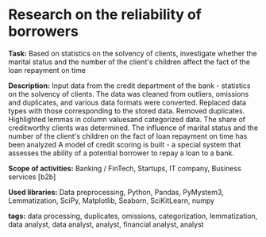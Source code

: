 # Research on the reliability of borrowers
**Task:**
Based on statistics on the solvency of clients, investigate whether the marital status and the number of the client's children affect the fact of the loan repayment on time

**Description:**
Input data from the credit department of the bank - statistics on the solvency of clients. The data was cleaned from outliers, omissions and duplicates, and various data formats were converted. Replaced data types with those corresponding to the stored data. Removed duplicates. Highlighted lemmas in column values ​​and categorized data. The share of creditworthy clients was determined. The influence of marital status and the number of the client's children on the fact of loan repayment on time has been analyzed A model of credit scoring is built - a special system that assesses the ability of a potential borrower to repay a loan to a bank.

**Scope of activities:**
Banking / FinTech, Startups, IT company, Business services [b2b]

**Used libraries:**
Data preprocessing, Python, Pandas, PyMystem3, Lemmatization, SciPy, Matplotlib, Seaborn, SciKitLearn, numpy

**tags:**
data processing, duplicates, omissions, categorization, lemmatization, data analyst, data analyst, analyst, financial analyst, analyst
